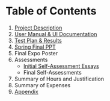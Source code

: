 # Table of Contents
1. [Project Description](https://github.com/AdoniaJ1/SeniorDesign/blob/ce46e4dcfc9eee2d063438bc35ad8bfcc9e35184/ProjectDescription.md)
2. [User Manual & UI Documentation](https://github.com/AdoniaJ1/SeniorDesign/blob/efd55099d66f10f68d659588c703131326d9b428/User%20Documentation_Manual%20(NEW).pdf)
3. [Test Plan & Results](https://github.com/AdoniaJ1/SeniorDesign/blob/main/TestPlan.md)
4. [Spring Final PPT](https://github.com/AdoniaJ1/SeniorDesign/blob/main/Final%20Presentation.pptx)
5.  Final Expo Poster
6.  Assessments
	-  [Initial Self-Assessment Essays](https://github.com/AdoniaJ1/SeniorDesign/blob/main/SelfAssessmentEssays.md)
	- Final Self-Assessments
7. Summary of Hours and Justification
8.  Summary of Expenses
9. [Appendix](https://github.com/AdoniaJ1/SeniorDesign/blob/main/Appendix.md)

